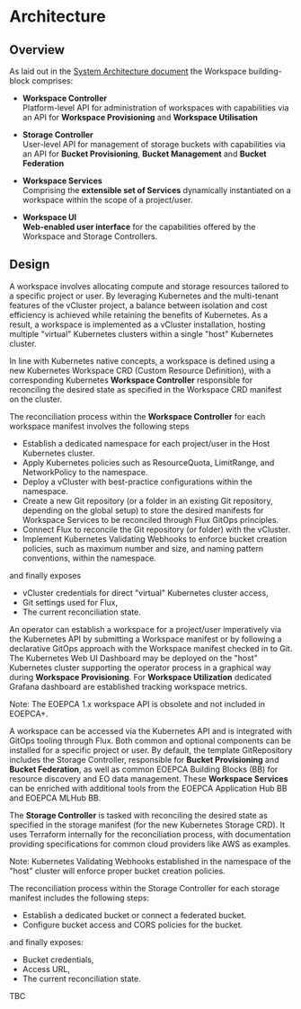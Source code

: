 # Architecture

## Overview
As laid out in the [System Architecture document](https://eoepca.readthedocs.io/projects/architecture/) the Workspace building-block comprises:

* **Workspace Controller**<br>
  Platform-level API for administration of workspaces with capabilities via an API for **Workspace Provisioning** and **Workspace Utilisation**

* **Storage Controller**<br>
  User-level API for management of storage buckets with capabilities via an API for **Bucket Provisioning**, **Bucket Management** and **Bucket Federation**

* **Workspace Services**<br>
  Comprising the **extensible set of Services** dynamically instantiated on a workspace within the scope of a project/user.

* **Workspace UI**<br>
  **Web-enabled user interface** for the capabilities offered by the Workspace and Storage Controllers.

## Design

A workspace involves allocating compute and storage resources tailored to a specific project or user. By leveraging Kubernetes and the multi-tenant features of the vCluster project, a balance between isolation and cost efficiency is achieved while retaining the benefits of Kubernetes. As a result, a workspace is implemented as a vCluster installation, hosting multiple "virtual" Kubernetes clusters within a single "host" Kubernetes cluster.

In line with Kubernetes native concepts, a workspace is defined using a new Kubernetes Workspace CRD (Custom Resource Definition), with a corresponding Kubernetes **Workspace Controller** responsible for reconciling the desired state as specified in the Workspace CRD manifest on the cluster.

The reconciliation process within the **Workspace Controller** for each workspace manifest involves the following steps

- Establish a dedicated namespace for each project/user in the Host Kubernetes cluster.
- Apply Kubernetes policies such as ResourceQuota, LimitRange, and NetworkPolicy to the namespace.
- Deploy a vCluster with best-practice configurations within the namespace.
- Create a new Git repository (or a folder in an existing Git repository, depending on the global setup) to store the desired manifests for Workspace Services to be reconciled through Flux GitOps principles.
- Connect Flux to reconcile the Git repository (or folder) with the vCluster.
- Implement Kubernetes Validating Webhooks to enforce bucket creation policies, such as maximum number and size, and naming pattern conventions, within the namespace.

and finally exposes

- vCluster credentials for direct "virtual" Kubernetes cluster access,
- Git settings used for Flux,
- The current reconciliation state.

An operator can establish a workspace for a project/user imperatively via the Kubernetes API by submitting a Workspace manifest or by following a declarative GitOps approach with the Workspace manifest checked in to Git. The Kubernetes Web UI Dashboard may be deployed on the "host" Kubernetes cluster supporting the operator process in a graphical way during **Workspace Provisioning**. For **Workspace Utilization** dedicated Grafana dashboard are established tracking workspace metrics.

Note: The EOEPCA 1.x workspace API is obsolete and not included in EOEPCA+.

A workspace can be accessed via the Kubernetes API and is integrated with GitOps tooling through Flux. Both common and optional components can be installed for a specific project or user. By default, the template GitRepository includes the Storage Controller, responsible for **Bucket Provisioning** and **Bucket Federation**, as well as common EOEPCA Building Blocks (BB) for resource discovery and EO data management. These **Workspace Services** can be enriched with additional tools from the EOEPCA Application Hub BB and EOEPCA MLHub BB.

The **Storage Controller** is tasked with reconciling the desired state as specified in the storage manifest (for the new Kubernetes Storage CRD). It uses Terraform internally for the reconciliation process, with documentation providing specifications for common cloud providers like AWS as examples.

Note: Kubernetes Validating Webhooks established in the namespace of the "host" cluster will enforce proper bucket creation policies.

The reconciliation process within the Storage Controller for each storage manifest includes the following steps:

- Establish a dedicated bucket or connect a federated bucket.
- Configure bucket access and CORS policies for the bucket.

and finally exposes:

- Bucket credentials,
- Access URL,
- The current reconciliation state.

TBC
